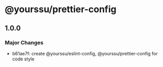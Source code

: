 # @yourssu/prettier-config

## 1.0.0

### Major Changes

- b61ae7f: create @yourssu/eslint-config, @yourssu/prettier-config for code style
